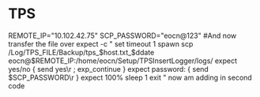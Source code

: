 # TPS
REMOTE_IP="10.102.42.75"
SCP_PASSWORD="eocn@123"
#And now transfer the file over
expect -c
"
   set timeout 1
   spawn scp /Log/TPS_FILE/Backup/tps_$host.txt_$ddate eocn@$REMOTE_IP:/home/eocn/Setup/TPSInsertLogger/logs/
   expect yes/no { send yes\r ; exp_continue }
   expect password: { send $SCP_PASSWORD\r }
   expect 100%
   sleep 1
   exit
"
now am adding in second code
